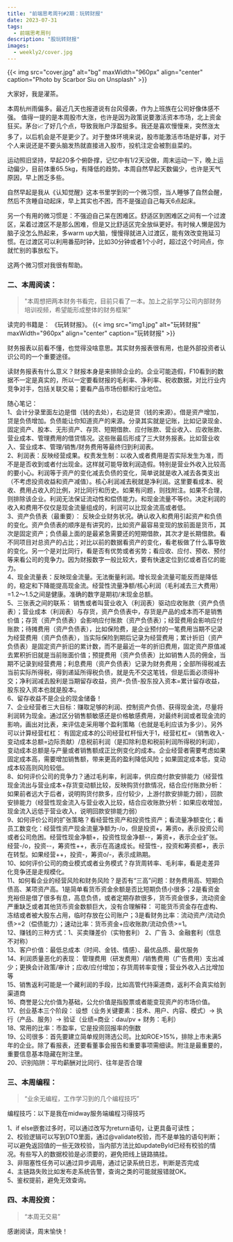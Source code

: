 ```yaml
---
title: "前端思考周刊#2期：玩转财报"
date: 2023-07-31 
tags:
  - 前端思考周刊
description: "股玩转财报"
images:
  - weekly2/cover.jpg
---
```


{{< img src="cover.jpg" alt="bg" maxWidth="960px" align="center" caption="Photo by Scarbor Siu on Unsplash" >}}

大家好，我是濯茶。

本周杭州雨偏多。最近几天也报道说有台风侵袭，作为上班族在公司好像体感不强。
值得一提的是本周股市大涨，也许是因为政策说要激活资本市场，北上资金狂买。茅台📈了好几个点，导致我账户浮盈挺多。我还是喜欢慢慢来，突然涨太多了，以后机会是不是更少了。对于整体环境来说，股市能激活市场是好事，对于个人来说还是不要头脑发热就直接进入股市，投机注定会被割韭菜的。

运动照旧坚持，早起20多个俯卧撑，记忆中有1/2天没做，周末运动一下，晚上运动偏少，目前体重65.5kg，有降低的趋势。本周自然早起天数偏少，也许是天气原因，早上困乏多些。

自然早起是我从《认知觉醒》这本书里学到的一个微习惯，当人睡够了自然会醒，然后不贪睡自动起床，早上其实也不困，而不是强迫自己每天6点起床。

另一个有用的微习惯是：不强迫自己呆在困难区。舒适区到困难区之间有一个过渡区，呆着过渡区不是那么困难，但是又比舒适区完全放纵更好。有时候人懒是因为脑子没怎么热起来，多warm up大脑，慢慢得就进入过渡区，能有效改变拖延习惯。在过渡区可以利用番茄时钟，比如30分钟或者1个小时，超过这个时间点，你就忙别的事放松下。

这两个微习惯对我很有帮助。

### 二、本周阅读：

> "本周想把两本财务书看完，目前只看了一本。加上之前学习公司内部财务培训视频，希望能形成整体的财务框架“

读完的书籍是： 《玩转财报》。
{{< img src="img1.jpg" alt="玩转财报" maxWidth="960px" align="center" caption="玩转财报" >}}

财务报表以前看不懂，也觉得没啥意思。其实财务报表很有用，也是外部投资者认识公司的一个重要途径。

读财务报表有什么意义？财报本身是来排除企业的。企业可能造假，F10看到的数据不一定是真实的，所以一定要看财报的毛利率、净利率、税收数据，对比行业内竞争对手，包括关联交易；要看产品市场份额和行业地位。

随心笔记：  
1、会计分录里面左边是借（钱的去处），右边是贷（钱的来源）。借是资产增加，贷是负债增加。负债能让你知道资产的来源。分录其实就是记账，比如记录现金、固定资产、股本、无形资产、存货、短期借款、应付账款、营业收入、应收账款、营业成本、管理费用的借贷情况。这些账最后形成了三大财务报表。比如营业收入、营业成本、管理/销售/财务费用等最终归到利润表。  
2、利润表：反映经营成果。权责发生制：以收入或者费用是否实际发生为准，而不是是否收到或者付出现金。这样就可能导致利润造假。特别是营业外收入比较高的要小心。利润等于资产的变化减去负债的变化，简单说就是收入减去各类支出（不考虑投资收益和资产减值）。核心利润减去税就是净利润。这里要看成本、税收、费用占收入的比例，对比同行和历史。如果有问题，则找附注。如果不合理，则排除该企业。利润无法保证流动性和偿债能力。和现金流量不等价。决定利润的收入和费用不仅仅是现金流量组成的，利润可以比现金流高或者低。  
3、资产负债表（最重要）： 反映企业财务状况。确认收入和费用引起资产和负债的变化。资产负债表的顺序是有讲究的，比如资产最容易变现的放前面是货币，其次是固定资产；负债最上面的是最紧急需要还的短期借款，其次才是长期借款。看不同项目对总资产的占比；对比以前的数据看资产的变化，看老板做了什么事导致的变化。另一个是对比同行，看是否有优势或者劣势；看应收、应付、预收、预付等来看公司的竞争力。因为财报数字一般比较大，要有快速定位到亿或者百亿的能力。  
4、现金流量表：反映现金流量。无法衡量利润。增长现金流量可能反而是降低的，稳定和下降能提高现金流。经营性流量净额/核心利润（毛利减去三大费用）=1.2～1.5之间是健康。准确的数字是期初/末现金总额。  
5、三张表之间的联系： 销售或者叫营业收入（利润表）驱动应收账款（资产负债表）；营业成本（利润表）与存货，资产负债表中，存货是产品的成本而不是销售价值；存货（资产负债表）会影响应付账款（资产负债表）；经营费用会影响应付账款；待摊费用（资产负债表），比如保险费，是企业预付的一笔费用当期不记录为经营费用（资产负债表），当实际保险到期后记录为经营费用；累计折旧（资产负债表）是固定资产折旧的累计数，而不是最近一年的折旧费用，固定资产原值减去累积折旧就是当前账面价值；预提费用（资产负债表）比如销售人员的佣金，当期不记录到经营费用；利息费用（资产负债表）记录为财务费用；全部所得税减去当前实际所得税，得到递延所得税负债，就是先不交这笔钱，但是后面必须得补交；净利润减去股利是当期留存收益，资产-负债-股东投入资本=累计留存收益，股东投入资本也就是股本。  
6、留存收益不是企业的现金储备！  
7、企业经营者三大目标：赚取足够的利润、控制资产负债、获得现金流，尽量将利润转为现金。通过区分销售额敏感还是价格敏感费用，对最终利润或者现金流的影响，画出对比表，来评估走采用哪个盈利策略（也就是毛利应该为多少）。另外可以计算经营杠杠： 有固定成本的公司经营杠杆恒大于1，经营杠杠=（销售收入-变动成本总额=边际贡献）/息税前利润（是扣除利息和税前利润所得税的利润），变动成本总额是与产量或者销售额成正比例变化的成本。企业经营者需要考虑如果固定成本高，需要增加销售额，带来更高的盈利降低风险；如果固定成本低，变动成本较高则风险较低。  
8、如何评价公司的竞争力？通过毛利率，利润率，供应商付款安排能力（经营性现金流出与营业成本+存货变动额比较，反映购货付款情况，结合应付账款分析：如果前者远大于后者，说明购货付款多，应付较少，上游付款安排能力弱），回款安排能力（经营性现金流入与营业收入比较，结合应收账款分析：如果应收增加，现金流入远低于营业收入，说明回款安排能力弱）  
9、如何评价公司的扩张策略？看经营性资产和投资性资产；看流量净额变化；看员工数变化：经营性资产现金流量净额为-/o，但是投资+，筹资o，表示投资公司或者公司危困。经营性现金净额+，投资性现金净额--，筹资+，表示企业扩张。经营-/o，投资--，筹资性++，表示在高速成长。经营性-，投资和筹资都+，表示在转型。如果经营++，投资-，筹资o/-，表示成熟期。  
10、如何评价公司的商业模式或者业务模式？存货周转率、毛利率，看是走差异化竞争还是走规模化。  
11、如何看企业的经营风险和财务风险？是否有“三高”问题：财务费用高、短期负债高、某项资产高。1是简单看货币资金余额是否比短期负债小很多；2是看资金充裕但是借了很多有息，高息负债，或者定期存款很多，货币资金很多，流动资金严重缺乏或者其他货币资金数额巨大，没有合理解释： 可能货币资金存在虚构、冻结或者被大股东占用，临时存放在公司账户；3是看财务比率：流动资产/流动负债>=2（偿债能力）；速动比率：货币资金+应收账款/流动负债>=1。  
12、赚钱的三种方式：1、买卖赚差价（实物套利） 2、广告 3、金融套利（信息不对称）  
13、客户价值：最低总成本（时间、金钱、情感）、最优品质、最优服务  
14、利润质量恶化的表现： 管理费用（研发费用）/销售费用（广告费用）支出减少；更换会计政策/审计；应收/应付增加；存货周转率变慢；营业外收入占比增加等  
15、销售返利可能是一个藏利润的手段，比如高管代持渠道商，返利不会真实给到渠道商  
16、商誉是公允价值为基础，公允价值是指股票或者能变现资产的市场价值。  
17、创业基本三个阶段： 设想（业务关键要素：技术、用户、内容、模式）-> 执行（产品、服务）-> 验证（业绩=商业：dau/pv + 财务：毛利）  
18、常用的比率：市盈率，它是投资回报率的倒数  
19、公司很多：首先要建立简单规则筛选公司。比如ROE>15%，排除上市未满5年的企业。除了看报表，还要看董事会报告和重要事项需细读。附注是最重要的，重要信息基本隐藏在附注里。  
20、识别陷阱：平均薪酬对比同行、往年是否合理  

### 三、本周编程：

> “业余无编程，工作学习到的几个编程技巧”

编程技巧：以下是我在midway服务端编程习得技巧

1、if else嵌套过多时，可以通过改写为return语句，让更具备可读性；  
2、校验逻辑可以写到DTO里面，通过@validate校验，而不是单独的语句判断；可以避免返回值的一些无效校验，当内部方法比如updateById已经有校验的情况。有些写入的数据校验是必须要的，避免把线上链路搞挂。  
3、非阻塞性任务可以通过异步调用，通过记录系统日志，判断是否完成  
4、主链路失败比如发布走系统告警，查询之类的可能就报错就OK。  
5、鉴权提前，避免无效查询。  

### 四、本周投资：

> “本周无交易”

感谢阅读，周末愉快！

